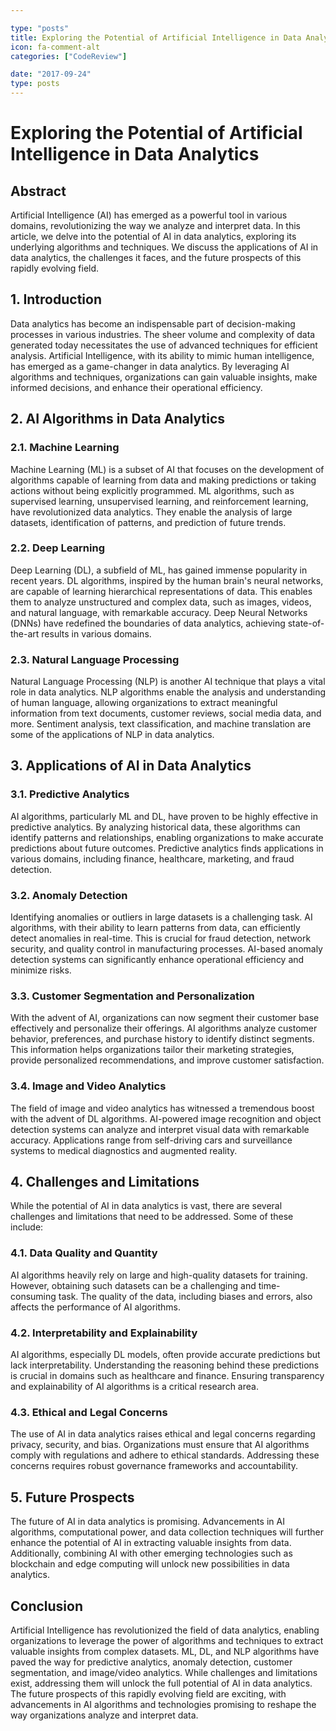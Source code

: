 ```yaml
---

type: "posts"
title: Exploring the Potential of Artificial Intelligence in Data Analytics
icon: fa-comment-alt
categories: ["CodeReview"]

date: "2017-09-24"
type: posts
---
```





# Exploring the Potential of Artificial Intelligence in Data Analytics

## Abstract
Artificial Intelligence (AI) has emerged as a powerful tool in various domains, revolutionizing the way we analyze and interpret data. In this article, we delve into the potential of AI in data analytics, exploring its underlying algorithms and techniques. We discuss the applications of AI in data analytics, the challenges it faces, and the future prospects of this rapidly evolving field.

## 1. Introduction
Data analytics has become an indispensable part of decision-making processes in various industries. The sheer volume and complexity of data generated today necessitates the use of advanced techniques for efficient analysis. Artificial Intelligence, with its ability to mimic human intelligence, has emerged as a game-changer in data analytics. By leveraging AI algorithms and techniques, organizations can gain valuable insights, make informed decisions, and enhance their operational efficiency.

## 2. AI Algorithms in Data Analytics
### 2.1. Machine Learning
Machine Learning (ML) is a subset of AI that focuses on the development of algorithms capable of learning from data and making predictions or taking actions without being explicitly programmed. ML algorithms, such as supervised learning, unsupervised learning, and reinforcement learning, have revolutionized data analytics. They enable the analysis of large datasets, identification of patterns, and prediction of future trends.

### 2.2. Deep Learning
Deep Learning (DL), a subfield of ML, has gained immense popularity in recent years. DL algorithms, inspired by the human brain's neural networks, are capable of learning hierarchical representations of data. This enables them to analyze unstructured and complex data, such as images, videos, and natural language, with remarkable accuracy. Deep Neural Networks (DNNs) have redefined the boundaries of data analytics, achieving state-of-the-art results in various domains.

### 2.3. Natural Language Processing
Natural Language Processing (NLP) is another AI technique that plays a vital role in data analytics. NLP algorithms enable the analysis and understanding of human language, allowing organizations to extract meaningful information from text documents, customer reviews, social media data, and more. Sentiment analysis, text classification, and machine translation are some of the applications of NLP in data analytics.

## 3. Applications of AI in Data Analytics
### 3.1. Predictive Analytics
AI algorithms, particularly ML and DL, have proven to be highly effective in predictive analytics. By analyzing historical data, these algorithms can identify patterns and relationships, enabling organizations to make accurate predictions about future outcomes. Predictive analytics finds applications in various domains, including finance, healthcare, marketing, and fraud detection.

### 3.2. Anomaly Detection
Identifying anomalies or outliers in large datasets is a challenging task. AI algorithms, with their ability to learn patterns from data, can efficiently detect anomalies in real-time. This is crucial for fraud detection, network security, and quality control in manufacturing processes. AI-based anomaly detection systems can significantly enhance operational efficiency and minimize risks.

### 3.3. Customer Segmentation and Personalization
With the advent of AI, organizations can now segment their customer base effectively and personalize their offerings. AI algorithms analyze customer behavior, preferences, and purchase history to identify distinct segments. This information helps organizations tailor their marketing strategies, provide personalized recommendations, and improve customer satisfaction.

### 3.4. Image and Video Analytics
The field of image and video analytics has witnessed a tremendous boost with the advent of DL algorithms. AI-powered image recognition and object detection systems can analyze and interpret visual data with remarkable accuracy. Applications range from self-driving cars and surveillance systems to medical diagnostics and augmented reality.

## 4. Challenges and Limitations
While the potential of AI in data analytics is vast, there are several challenges and limitations that need to be addressed. Some of these include:

### 4.1. Data Quality and Quantity
AI algorithms heavily rely on large and high-quality datasets for training. However, obtaining such datasets can be a challenging and time-consuming task. The quality of the data, including biases and errors, also affects the performance of AI algorithms.

### 4.2. Interpretability and Explainability
AI algorithms, especially DL models, often provide accurate predictions but lack interpretability. Understanding the reasoning behind these predictions is crucial in domains such as healthcare and finance. Ensuring transparency and explainability of AI algorithms is a critical research area.

### 4.3. Ethical and Legal Concerns
The use of AI in data analytics raises ethical and legal concerns regarding privacy, security, and bias. Organizations must ensure that AI algorithms comply with regulations and adhere to ethical standards. Addressing these concerns requires robust governance frameworks and accountability.

## 5. Future Prospects
The future of AI in data analytics is promising. Advancements in AI algorithms, computational power, and data collection techniques will further enhance the potential of AI in extracting valuable insights from data. Additionally, combining AI with other emerging technologies such as blockchain and edge computing will unlock new possibilities in data analytics.

## Conclusion
Artificial Intelligence has revolutionized the field of data analytics, enabling organizations to leverage the power of algorithms and techniques to extract valuable insights from complex datasets. ML, DL, and NLP algorithms have paved the way for predictive analytics, anomaly detection, customer segmentation, and image/video analytics. While challenges and limitations exist, addressing them will unlock the full potential of AI in data analytics. The future prospects of this rapidly evolving field are exciting, with advancements in AI algorithms and technologies promising to reshape the way organizations analyze and interpret data.